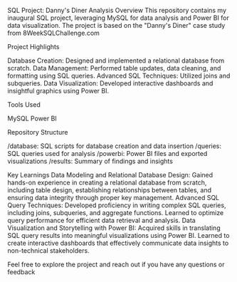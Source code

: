 SQL Project: Danny's Diner Analysis
Overview
This repository contains my inaugural SQL project, leveraging MySQL for data analysis and Power BI for data visualization. The project is based on the "Danny's Diner" case study from 8WeekSQLChallenge.com

Project Highlights

Database Creation: Designed and implemented a relational database from scratch.
Data Management: Performed table updates, data cleaning, and formatting using SQL queries.
Advanced SQL Techniques: Utilized joins and subqueries.
Data Visualization: Developed interactive dashboards and insightful graphics using Power BI.

Tools Used

MySQL
Power BI

Repository Structure

/database: SQL scripts for database creation and data insertion
/queries: SQL queries used for analysis
/powerbi: Power BI files and exported visualizations
/results: Summary of findings and insights

Key Learnings
Data Modeling and Relational Database Design:
Gained hands-on experience in creating a relational database from scratch, including table design, establishing relationships between tables, and ensuring data integrity through proper key management.
Advanced SQL Query Techniques:
Developed proficiency in writing complex SQL queries, including joins, subqueries, and aggregate functions. Learned to optimize query performance for efficient data retrieval and analysis.
Data Visualization and Storytelling with Power BI:
Acquired skills in translating SQL query results into meaningful visualizations using Power BI. Learned to create interactive dashboards that effectively communicate data insights to non-technical stakeholders.


Feel free to explore the project and reach out if you have any questions or feedback
